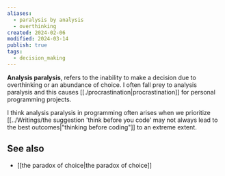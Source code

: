 ```yaml
---
aliases:
  - paralysis by analysis
  - overthinking
created: 2024-02-06
modified: 2024-03-14
publish: true
tags:
  - decision_making
---
```

**Analysis paralysis**, refers to the inability to make a decision due to overthinking or an abundance of choice. I often fall prey to analysis paralysis and this causes [[./procrastination|procrastination]] for personal programming projects.

I think analysis paralysis in programming often arises when we prioritize [[../Writings/the suggestion 'think before you code' may not always lead to the best outcomes|"thinking before coding"]] to an extreme extent.
## See also
- [[the paradox of choice|the paradox of choice]]